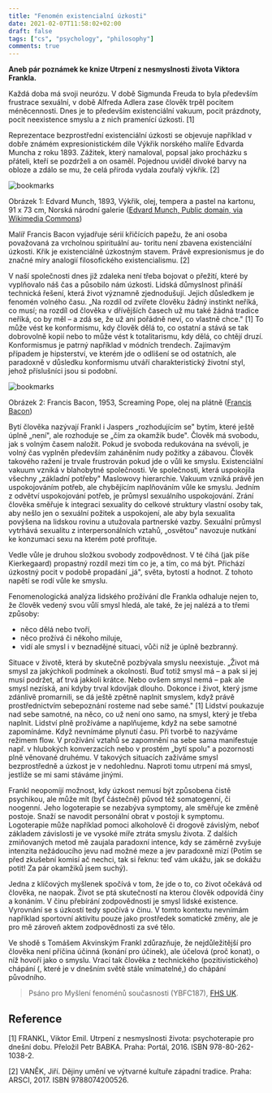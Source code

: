 ```yaml
---
title: "Fenomén existencialní úzkosti"
date: 2021-02-07T11:58:02+02:00
draft: false
tags: ["cs", "psychology", "philosophy"]
comments: true
---
```


**Aneb pár poznámek ke knize Utrpení z nesmyslnosti života Viktora Frankla.**

Každá doba má svoji neurózu. V době Sigmunda Freuda to byla především frustrace sexuální, v době Alfreda
Adlera zase člověk trpěl pocitem méněcennosti. Dnes je to především existenciální vakuum, pocit prázdnoty,
pocit neexistence smyslu a z nich pramenící úzkosti. [1]

<!--more-->

Reprezentace bezprostřední existenciální úzkosti se objevuje například v dobře známém expresionistickém
díle Výkřik norského malíře Edvarda Muncha z roku 1893. Zážitek, který namaloval, popsal jako procházku s
přáteli, kteří se pozdrželi a on osaměl. Pojednou uviděl divoké barvy na obloze a zdálo se mu, že celá příroda
vydala zoufalý výkřik. [2]

![bookmarks](/files/blog/img/scream.jpg)

Obrázek 1: Edvard Munch, 1893, Výkřik, olej, tempera a pastel na kartonu, 91 x 73 cm, Norská národní galerie ([Edvard Munch, Public domain, via Wikimedia Commons](https://commons.wikimedia.org/wiki/File:Edvard_Munch,_1893,_The_Scream,_oil,_tempera_and_pastel_on_cardboard,_91_x_73_cm,_National_Gallery_of_Norway.jpg))

Malíř Francis Bacon vyjadřuje sérií křičících papežu, že ani osoba považovaná za vrcholnou spirituální au-
toritu není zbavena existenciální úzkosti. Křik je existenciálně úzkostným stavem. Právě expresionismus je do
značné míry analogií filosofického existencialismu. [2]

V naší společnosti dnes již zdaleka není třeba bojovat o přežití, které by vyplňovalo náš čas a působilo
nám úzkosti. Lidská důmyslnost přináší technická řešení, která život významně zjednodušují. Jejich důsledkem
je fenomén volného času. „Na rozdíl od zvířete člověku žádný instinkt neříká, co musí; na rozdíl od člověka v
dřívějších časech už mu také žádná tradice neříká, co by měl – a zdá se, že už ani pořádně neví, co vlastně chce." [1]
To může vést ke konformismu, kdy člověk dělá to, co ostatní a stává se tak dobrovolně kopií nebo to může vést
k totalitarismu, kdy dělá, co chtějí druzí. Konformismus je patrný například v módních trendech. Zajímavým
případem je hipsterství, ve kterém jde o odlišení se od ostatních, ale paradoxně v důsledku konformismu utváří
charakteristický životní styl, jehož příslušníci jsou si podobní.




![bookmarks](/files/blog/img/baconPope.png)

Obrázek 2: Francis Bacon, 1953, Screaming Pope, olej na plátně ([Francis Bacon](https://www.telegraph.co.uk/multimedia/archive/02352/bacon_screaming_po_2352205b.jpg))

Bytí člověka nazývají Frankl i Jaspers „rozhodujícím se" bytím, které ještě úplně „není", ale rozhoduje se
„čím za okamžik bude". Člověk má svobodu, jak s volným časem naložit. Pokud je svoboda redukována na
svévoli, je volný čas vyplněn především zaháněním nudy požitky a zábavou. Člověk takového ražení je trvale
frustrován pokud jde o vůli ke smyslu. Existenciální vakuum vzniká v blahobytné společnosti. Ve společnosti,
která uspokojila všechny „základní potřeby" Maslowovy hierarchie. Vakuum vzniká právě jen uspokojováním
potřeb, ale chybějícím naplňováním vůle ke smyslu. Jedním z odvětví uspokojování potřeb, je průmysl sexuálního
uspokojování. Zrání člověka směřuje k integraci sexuality do celkové struktury vlastní osoby tak, aby nešlo jen o
sexuální požitek a uspokojení, ale aby byla sexualita povýšena na lidskou rovinu a utužovala partnerské vazby.
Sexuální průmysl vytrhává sexualitu z interpersonálních vztahů, „osvětou" navozuje nutkání ke konzumaci sexu
na kterém poté profituje.

Vedle vůle je druhou složkou svobody zodpovědnost. V té číhá (jak píše Kierkegaard) propastný rozdíl mezi
tím co je, a tím, co má být. Přichází úzkostný pocit v podobě propadání „já", světa, bytostí a hodnot. Z tohoto
napětí se rodí vůle ke smyslu.

Fenomenologická analýza lidského prožívání dle Frankla odhaluje nejen to, že člověk vedený svou vůlí smysl
hledá, ale také, že jej nalézá a to třemi způsoby:

- něco dělá nebo tvoří,
- něco prožívá či někoho miluje,
- vidí ale smysl i v beznadějné situaci, vůči níž je úplně bezbranný.

Situace v životě, která by skutečně pozbývala smyslu neexistuje. „Život má smysl za jakýchkoli podmínek a
okolností. Buď totiž smysl má – a pak si jej musí podržet, ať trvá jakkoli krátce. Nebo ovšem smysl nemá – pak
ale smysl nezíská, ani kdyby trval kdovíjak dlouho. Dokonce i život, který jsme zdánlivě promarnili, se dá ještě
zpětně naplnit smyslem, když právě prostřednictvím sebepoznání rosteme nad sebe samé." [1] Lidství poukazuje
nad sebe samotné, na něco, co už není ono samo, na smysl, který je třeba naplnit. Lidství plně prožíváme a
naplňujeme, když na sebe samotné zapomínáme. Když nevnímáme plynutí času. Při tvorbě to nazýváme režimem
flow. V prožívání vztahů se zapomnění na sebe sama manifestuje např. v hlubokých konverzacích nebo v prostém
„bytí spolu" a pozornosti plně věnované druhému. V takových situacích zažíváme smysl bezprostředně a úzkost
je v nedohlednu. Naproti tomu utrpení má smysl, jestliže se mi sami stáváme jinými.

Frankl neopomíjí možnost, kdy úzkost nemusí být způsobena čistě psychikou, ale může mít (byť částečně)
původ též somatogenní, či noogenní. Jeho logoterapie se nezabýva symptomy, ale směřuje ke změně postoje.
Snaží se navodit personální obrat v postoji k symptomu. Logoterapie může například pomoci alkoholově či
drogově závislým, neboť základem závislosti je ve vysoké míře ztráta smyslu života. Z dalších zmiňovaných
metod mě zaujala paradoxní intence, kdy se záměrně zvyšuje intenzita nežádoucího jevu nad možné meze a jev
paradoxně mizí (Potím se před zkušební komisí ač nechci, tak si řeknu: teď vám ukážu, jak se dokážu potit! Za
pár okamžiků jsem suchý).

Jedna z klíčových myšlenek spočívá v tom, že jde o to, co život očekává od člověka, ne naopak. Život se ptá
skutečností na kterou člověk odpovídá činy a konáním. V činu přebírání zodpovědnosti je smysl lidské existence.
Vyrovnání se s úzkostí tedy spočívá v činu. V tomto kontextu nevnímám například sportovní aktivitu pouze
jako prostředek somatické změny, ale je pro mě zároveň aktem zodpovědnosti za své tělo.

Ve shodě s Tomášem Akvinským Frankl zdůrazňuje, že nejdůležitější pro člověka není příčina účinná (konání
pro účinek), ale účelová (proč konat), o níž hovoří jako o smyslu. Vrací tak člověka z technického (pozitivistického)
chápání (, které je v dnešním světě stále vnímatelné,) do chápání původního.

> Psáno pro Myšlení fenoménů současnosti (YBFC187), [FHS UK](https://fhs.cuni.cz/).

## Reference

[1] FRANKL, Viktor Emil. Utrpení z nesmyslnosti života: psychoterapie pro dnešní dobu. Přeložil Petr BABKA.
Praha: Portál, 2016. ISBN 978-80-262-1038-2.

[2] VANĚK, Jiří. Dějiny umění ve výtvarné kultuře západní tradice. Praha: ARSCI, 2017. ISBN 9788074200526.
